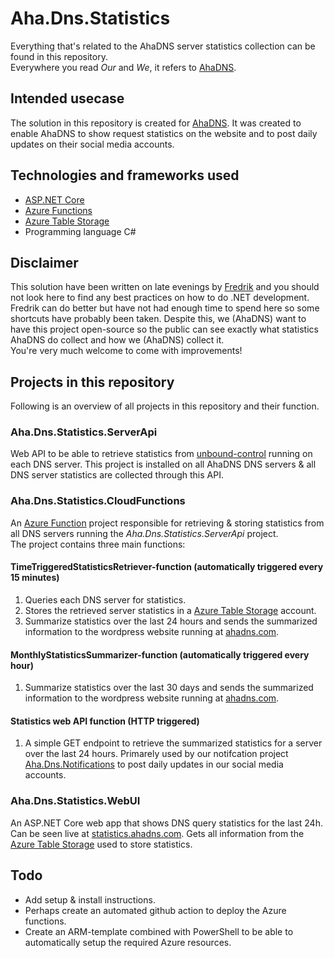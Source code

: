 # Aha.Dns.Statistics

Everything that's related to the AhaDNS server statistics collection can be found in this repository.  
Everywhere you read _Our_ and _We_, it refers to [AhaDNS](https://ahadns.com).

## Intended usecase

The solution in this repository is created for [AhaDNS](https://ahadns.com). It was created to enable AhaDNS to show request statistics on the website and to post daily updates on their social media accounts.

## Technologies and frameworks used

- [ASP.NET Core](https://dotnet.microsoft.com/learn/aspnet/what-is-aspnet-core)
- [Azure Functions](https://azure.microsoft.com/en-us/services/functions/)
- [Azure Table Storage](https://azure.microsoft.com/en-us/services/storage/tables/)
- Programming language C#

## Disclaimer

This solution have been written on late evenings by [Fredrik](https://www.linkedin.com/in/fredrikopettersson/) and you should not look here to find any best practices on how to do .NET development. Fredrik can do better but have not had enough time to spend here so some shortcuts have probably been taken. Despite this, we (AhaDNS) want to have this project open-source so the public can see exactly what statistics AhaDNS do collect and how we (AhaDNS) collect it.  
You're very much welcome to come with improvements!

## Projects in this repository

Following is an overview of all projects in this repository and their function.

### Aha.Dns.Statistics.ServerApi

Web API to be able to retrieve statistics from [unbound-control](https://www.nlnetlabs.nl/documentation/unbound/unbound-control/) running on each DNS server. This project is installed on all AhaDNS DNS servers & all DNS server statistics are collected through this API.

### Aha.Dns.Statistics.CloudFunctions

An [Azure Function](https://azure.microsoft.com/en-us/services/functions/) project responsible for retrieving & storing statistics from all DNS servers running the _Aha.Dns.Statistics.ServerApi_ project.  
The project contains three main functions:

#### **TimeTriggeredStatisticsRetriever-function** (automatically triggered every 15 minutes)

1. Queries each DNS server for statistics.
2. Stores the retrieved server statistics in a [Azure Table Storage](https://azure.microsoft.com/en-us/services/storage/tables/) account.
3. Summarize statistics over the last 24 hours and sends the summarized information to the wordpress website running at [ahadns.com](https://ahadns.com).

#### **MonthlyStatisticsSummarizer-function** (automatically triggered every hour)

1. Summarize statistics over the last 30 days and sends the summarized information to the wordpress website running at [ahadns.com](https://ahadns.com).

#### **Statistics web API function** (HTTP triggered)

1. A simple GET endpoint to retrieve the summarized statistics for a server over the last 24 hours. Primarely used by our notifcation project [Aha.Dns.Notifications](https://github.com/AhaDNS/Aha.Dns.Notifications) to post daily updates in our social media accounts.

### Aha.Dns.Statistics.WebUI

An ASP.NET Core web app that shows DNS query statistics for the last 24h. Can be seen live at [statistics.ahadns.com](https://statistics.ahadns.com). Gets all information from the [Azure Table Storage](https://azure.microsoft.com/en-us/services/storage/tables/) used to store statistics.

## Todo

- Add setup & install instructions.
- Perhaps create an automated github action to deploy the Azure functions.
- Create an ARM-template combined with PowerShell to be able to automatically setup the required Azure resources.
